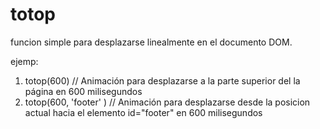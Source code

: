 totop
=====

funcion simple para desplazarse linealmente en el documento DOM.


ejemp:

1) totop(600)  // Animación para desplazarse a la parte superior del la página en 600 milisegundos
2) totop(600, 'footer' ) // Animación para desplazarse desde la posicion actual hacia el elemento id="footer" en 600 milisegundos



